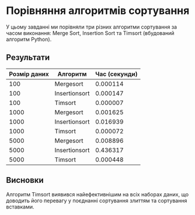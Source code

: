 # Порівняння алгоритмів сортування

У цьому завданні ми порівняли три різних алгоритми сортування за часом виконання:
Merge Sort, Insertion Sort та Timsort (вбудований алгоритм Python).

## Результати

| Розмір даних | Алгоритм | Час (секунди) |
|--------------|----------|---------------|
| 100 | Mergesort | 0.000114 |
| 100 | Insertionsort | 0.000147 |
| 100 | Timsort | 0.000007 |
| 1000 | Mergesort | 0.001625 |
| 1000 | Insertionsort | 0.016939 |
| 1000 | Timsort | 0.000072 |
| 5000 | Mergesort | 0.008896 |
| 5000 | Insertionsort | 0.436317 |
| 5000 | Timsort | 0.000448 |

## Висновки
Алгоритм Timsort виявився найефективнішим на всіх наборах даних, що доводить його перевагу
у поєднанні сортування злиттям та сортування вставками.

